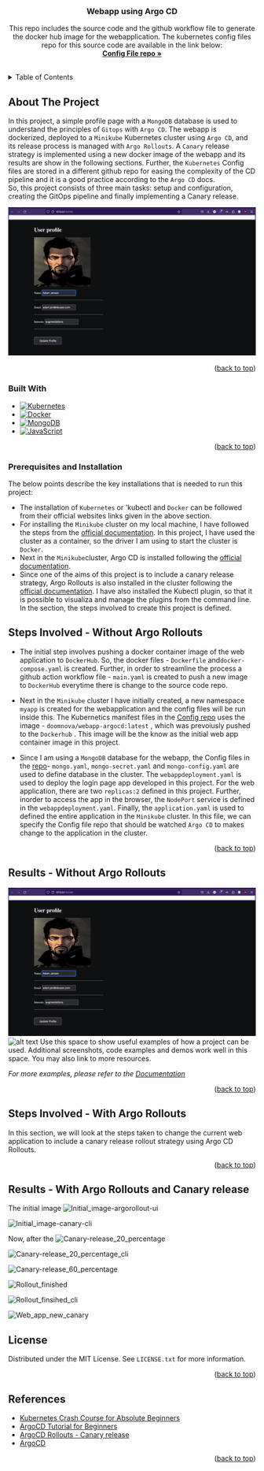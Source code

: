 <!-- Improved compatibility of back to top link: See: https://github.com/othneildrew/Best-README-Template/pull/73 -->
<a name="readme-top"></a>
<!--
*** Thanks for checking out the Best-README-Template. If you have a suggestion
*** that would make this better, please fork the repo and create a pull request
*** or simply open an issue with the tag "enhancement".
*** Don't forget to give the project a star!
*** Thanks again! Now go create something AMAZING! :D
-->



<!-- PROJECT SHIELDS -->
<!--
*** I'm using markdown "reference style" links for readability.
*** Reference links are enclosed in brackets [ ] instead of parentheses ( ).
*** See the bottom of this document for the declaration of the reference variables
*** for contributors-url, forks-url, etc. This is an optional, concise syntax you may use.
*** https://www.markdownguide.org/basic-syntax/#reference-style-links
-->
<!--[![Contributors][contributors-shield]][contributors-url]
[![Forks][forks-shield]][forks-url]
[![Stargazers][stars-shield]][stars-url]
[![Issues][issues-shield]][issues-url]
[![MIT License][license-shield]][license-url]
[![LinkedIn][linkedin-shield]][linkedin-url]-->



<!-- PROJECT LOGO -->
<br />
<div align="center">
  

<h3 align="center">Webapp using Argo CD</h3>

  <p align="center">
    This repo includes the source code and the github workflow file to generate the docker hub image for the webapplication. The kubernetes config files repo for this source code are available in the link below:
    <br />
    <a href="https://github.com/DOOMNOVA/A_P_config_argocd.git"><strong>Config File repo »</strong></a>
    <br />
    <br />
   
  </p>
</div>



<!-- TABLE OF CONTENTS -->
<details>
  <summary>Table of Contents</summary>
  <ol>
    <li>
      <a href="#about-the-project">About The Project</a>
      <ul>
        <li><a href="#built-with">Built With</a></li>
      </ul>
    </li>
    <li>
      <a href="#prerequisites and installation">Prerequisites and Installation</a>
    </li>
    <li><a href="#Steps Involved - Without Argo Rollouts">Steps Involved - Without Argo Rollouts </a></
    <li><a href="#Results - Without Argo Rollouts">Results - Without Argo Rollouts</a></li>
     <li><a href="#Steps Involved - With Argo Rollouts">Steps Involved - With Argo Rollouts </a></
    <li><a href="#Results - Without Argo Rollouts">Results - Without Argo Rollouts</a></li>
    <li><a href="#license">License</a></li>
    <li><a href="References">References</a></li>
  </ol>
</details>



<!-- ABOUT THE PROJECT -->
## About The Project

In this project, a simple profile page with a `MongoDB` database is used to understand the principles of `Gitops` with `Argo CD`. The webapp is dockerized, deployed  to a `Minikube` Kubernetes cluster using `Argo CD`, and its release process is managed with `Argo Rollouts`. A `Canary` release strategy is implemented using a new docker image of the webapp and its results are show in the following sections. Further, the `Kubernetes` Config files are stored in a different github repo for easing the complexity of the CD pipeline and it is a good practice according to the `Argo CD` docs.  
 So, this project consists of three main tasks: setup and configuration, creating the GitOps pipeline and finally implementing a Canary release.

![![User-proflie-page]](results/webapp_latest.png)




<p align="right">(<a href="#readme-top">back to top</a>)</p>



### Built With

* [![Kubernetes][Kubernetes.io]][Kubernetes-url]
* [![Docker][Docker.com]][Docker-url]
* [![MongoDB][MongoDB.com]][MongoDB-url]
* [![JavaScript][JavaScript.com]][JavaScript-url]

<p align="right">(<a href="#readme-top">back to top</a>)</p>



<!-- GETTING STARTED -->
### Prerequisites and Installation

 The below points describe the key installations that is needed to run this project:
* The installation of `Kubernetes` or 'kubectl and `Docker` can be followed from their official websites links given in the above section. 
* For installing the `Minikube` cluster on my local machine, I have followed the steps from the [official documentation](https://minikube.sigs.k8s.io/docs/start/). In this project, I have used the cluster as a container, so the driver I am using to start the cluster is `Docker`.
* Next in the `Minikube`cluster, Argo CD is installed following the [official documentation](https://argo-cd.readthedocs.io/en/stable/getting_started/). 
* Since one of the aims of this project is to include a canary release strategy, Argo Rollouts is also installed in the cluster following the [official documentation](https://github.com/argoproj/argo-rollouts/blob/master/docs/installation.md#kubectl-plugin-installation). I have also installed the Kubectl plugin, so that it is possible to visualiza and manage the plugins from the command line.
In the section, the steps involved to create this project is defined.
<!-- * npm
  ```sh
  npm install npm@latest -g
  ```

### Installation

1. Get a free API Key at [https://example.com](https://example.com)
2. Clone the repo
   ```sh
   git clone https://github.com/DOOMNOVA/A_p_test.git
   ```
3. Install NPM packages
   ```sh
   npm install
   ```
4. Enter your API in `config.js`
   ```js
   const API_KEY = 'ENTER YOUR API';
   ``` -->
## Steps Involved - Without Argo Rollouts
* The initial step involves pushing a docker container image of the web application to `DockerHub`. So, the docker files - `Dockerfile` and`docker-compose.yaml` is created. Further, in order to streamline the process a github action workflow file - `main.yaml` is created to push a new image to `DockerHub` everytime there is change to the source code repo.

* Next in the `Minikube` cluster I have initially created, a new namespace `myapp` is created for the webapplication and the config files will be run inside this. The Kubernetics manifest files in the  [Config repo](https://github.com/DOOMNOVA/A_P_config_argocd.git) uses the image - `doomnova/webapp-argocd:latest` , which was  prevoiusly pushed to the `Dockerhub` . This image will be the know as the initial  web app container image in this project.
* Since I am using a `MongoDB` database for the webapp, the Config files in the [repo](https://github.com/DOOMNOVA/A_P_config_argocd.git)- `mongo.yaml`, `mongo-secret.yaml` and `mongo-config.yaml` are used to define database in the cluster.  The `webappdeployment.yaml` is used to deploy the login page app developed in this project. For the  web application, there are two `replicas:2` defined in this project. Further, inorder to access the app in the browser, the `NodePort` service is defined in the  `webappdeployment.yaml`. Finally, the `application.yaml` is used to defined the entire application in the `Minikube` cluster. In this file, we can specify the Config file repo that should be watched  `Argo CD` to makes change to the application in the cluster. 

<p align="right">(<a href="#readme-top">back to top</a>)</p>


<!-- USAGE EXAMPLES -->
## Results - Without Argo Rollouts
![alt text](results/webapp_latest.png)
![alt text](results/inital_app_latest.png)
Use this space to show useful examples of how a project can be used. Additional screenshots, code examples and demos work well in this space. You may also link to more resources.

_For more examples, please refer to the [Documentation](https://example.com)_

<p align="right">(<a href="#readme-top">back to top</a>)</p>





## Steps Involved - With Argo Rollouts
In this section, we will look at the steps taken to change the current web application to include a canary release rollout strategy using Argo CD Rollouts.




<p align="right">(<a href="#readme-top">back to top</a>)</p>

## Results - With Argo Rollouts and Canary release

The initial image
![Initial_image-argorollout-ui](results/initial_canary_ui.png)

![Initial_image-canary-cli](results/initial_canary_cli.png)



Now, after the 
![Canary-release_20_percentage](results/20_percent_pause_canary.png)

![Canary-release_20_percentage_cli](results/20_percent-canary_cli.png)


![Canary-release_60_percentage](results/60_percent_weight_canary.png)



![Rollout_finished](results/argo-rollouts-ui-finished_canary.png)


![Rollout_finsihed_cli](results/argo_rollouts_cli_v1_finished.png)


![Web_app_new_canary](results/webapp_v1.png)

<!-- LICENSE -->
## License

Distributed under the MIT License. See `LICENSE.txt` for more information.

<p align="right">(<a href="#readme-top">back to top</a>)</p>




<!-- ACKNOWLEDGMENTS -->
## References

* [Kubernetes Crash Course for Absolute Beginners ](https://www.youtube.com/watch?v=s_o8dwzRlu4)
* [ArgoCD Tutorial for Beginners](https://www.youtube.com/watch?v=MeU5_k9ssrs&t=1486s)
* [ArgoCD Rollouts - Canary release](https://argo-rollouts.readthedocs.io/en/stable/getting-started/)
* [ArgoCD](https://argo-cd.readthedocs.io/en/stable/)

<p align="right">(<a href="#readme-top">back to top</a>)</p>



<!-- MARKDOWN LINKS & IMAGES -->
<!-- https://www.markdownguide.org/basic-syntax/#reference-style-links -->

[license-shield]: https://img.shields.io/github/license/DOOMNOVA/A_p_test.svg?style=for-the-badge
[license-url]: https://github.com/DOOMNOVA/A_p_test/blob/master/LICENSE.txt


[Kubernetes.io]: https://img.shields.io/badge/kubernetes-%23326ce5.svg?style=for-the-badge&logo=kubernetes&logoColor=white
[Kubernetes-url]: https://kubernetes.io/
[Docker.com]: https://img.shields.io/badge/docker-%230db7ed.svg?style=for-the-badge&logo=docker&logoColor=white
[Docker-url]: https://www.docker.com/
[MongoDB.com]: https://img.shields.io/badge/MongoDB-%234ea94b.svg?style=for-the-badge&logo=mongodb&logoColor=white
[MongoDB-url]: https://www.mongodb.com/
[JavaScript.com]:https://img.shields.io/badge/javascript-%23323330.svg?style=for-the-badge&logo=javascript&logoColor=%23F7DF1E
[JavaScript-url]: https://www.javascript.com/
